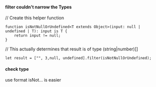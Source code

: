 #### filter couldn't narrow the Types
// Create this helper function
```
function isNotNullOrUndefined<T extends Object>(input: null | undefined | T): input is T {
    return input != null;
}
```

// This actually determines that result is of type (string|number)[]
```
let result = ["", 3,null, undefined].filter(isNotNullOrUndefined);
```

#### check type
use format isNot... is easier
